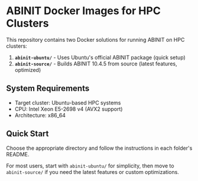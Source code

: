# ABINIT Docker Images for HPC Clusters

This repository contains two Docker solutions for running ABINIT on HPC clusters:

1. **`abinit-ubuntu/`** - Uses Ubuntu's official ABINIT package (quick setup)
2. **`abinit-source/`** - Builds ABINIT 10.4.5 from source (latest features, optimized)

## System Requirements
- Target cluster: Ubuntu-based HPC systems
- CPU: Intel Xeon E5-2698 v4 (AVX2 support)
- Architecture: x86_64

## Quick Start
Choose the appropriate directory and follow the instructions in each folder's README.

For most users, start with `abinit-ubuntu/` for simplicity, then move to `abinit-source/` if you need the latest features or custom optimizations.
